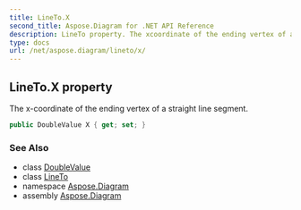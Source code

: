 ```yaml
---
title: LineTo.X
second_title: Aspose.Diagram for .NET API Reference
description: LineTo property. The xcoordinate of the ending vertex of a straight line segment
type: docs
url: /net/aspose.diagram/lineto/x/
---
```

## LineTo.X property

The x-coordinate of the ending vertex of a straight line segment.

```csharp
public DoubleValue X { get; set; }
```

### See Also

* class [DoubleValue](../../doublevalue/)
* class [LineTo](../)
* namespace [Aspose.Diagram](../../lineto/)
* assembly [Aspose.Diagram](../../../)


